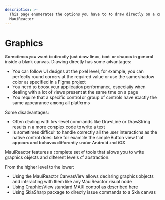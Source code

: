 ```yaml
---
description: >-
  This page enumerates the options you have to to draw directly on a canvas in
  MauiReactor
---
```


# Graphics

Sometimes you want to directly just draw lines, text, or shapes in general inside a blank canvas. Drawing directly has some advantages:

* You  can follow UI designs at the pixel level, for example, you can perfectly round corners at the required value or use the same shadow color as specified in a Figma project
* You need to boost your application performance, especially when dealing with a lot of views present at the same time on a page
* You require that a specific control or group of controls have exactly the same appearance among all platforms

Some disadvantages:

* Often dealing with low-level commands like DrawLine or DrawString results in a more complex code to write a text
* Is sometimes difficult to handle correctly all the user interactions as the native control does: take for example the simple Button view that appears and behaves differently under Android and iOS

MauiReactor features a complete set of tools that allows you to write graphics objects and different levels of abstraction.&#x20;

From the higher level to the lower:

* Using the MauiReactor CanvasView allows declaring graphics objects and interacting with them like any MauiReactor visual node
* Using GraphicsView standard MAUI control as described [here](../../deep-dives/working-with-the-graphicsview.md)
* Using SkiaSharp package to directly issue commands to a Skia canvas

